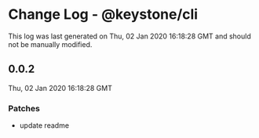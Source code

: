 # Change Log - @keystone/cli

This log was last generated on Thu, 02 Jan 2020 16:18:28 GMT and should not be manually modified.

## 0.0.2
Thu, 02 Jan 2020 16:18:28 GMT

### Patches

- update readme

